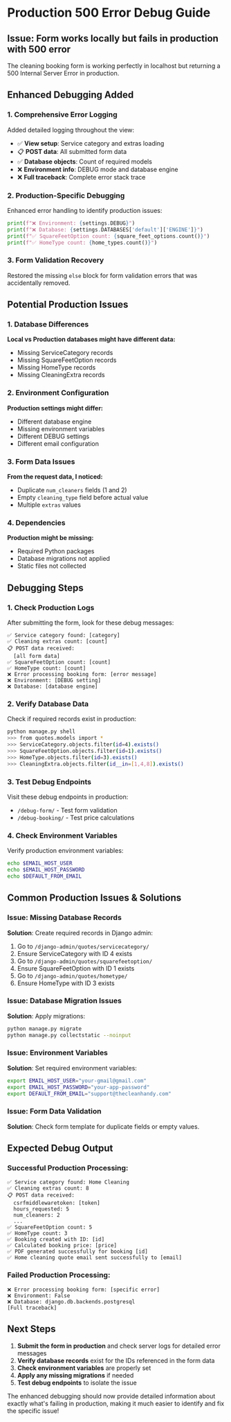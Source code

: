 # Production 500 Error Debug Guide

## Issue: Form works locally but fails in production with 500 error

The cleaning booking form is working perfectly in localhost but returning a 500 Internal Server Error in production.

## Enhanced Debugging Added

### 1. **Comprehensive Error Logging**
Added detailed logging throughout the view:
- ✅ **View setup**: Service category and extras loading
- 📋 **POST data**: All submitted form data
- ✅ **Database objects**: Count of required models
- ❌ **Environment info**: DEBUG mode and database engine
- ❌ **Full traceback**: Complete error stack trace

### 2. **Production-Specific Debugging**
Enhanced error handling to identify production issues:
```python
print(f"❌ Environment: {settings.DEBUG}")
print(f"❌ Database: {settings.DATABASES['default']['ENGINE']}")
print(f"✅ SquareFeetOption count: {square_feet_options.count()}")
print(f"✅ HomeType count: {home_types.count()}")
```

### 3. **Form Validation Recovery**
Restored the missing `else` block for form validation errors that was accidentally removed.

## Potential Production Issues

### 1. **Database Differences**
**Local vs Production databases might have different data:**
- Missing ServiceCategory records
- Missing SquareFeetOption records  
- Missing HomeType records
- Missing CleaningExtra records

### 2. **Environment Configuration**
**Production settings might differ:**
- Different database engine
- Missing environment variables
- Different DEBUG settings
- Different email configuration

### 3. **Form Data Issues**
**From the request data, I noticed:**
- Duplicate `num_cleaners` fields (1 and 2)
- Empty `cleaning_type` field before actual value
- Multiple `extras` values

### 4. **Dependencies**
**Production might be missing:**
- Required Python packages
- Database migrations not applied
- Static files not collected

## Debugging Steps

### 1. **Check Production Logs**
After submitting the form, look for these debug messages:
```
✅ Service category found: [category]
✅ Cleaning extras count: [count]
📋 POST data received:
  [all form data]
✅ SquareFeetOption count: [count]
✅ HomeType count: [count]
❌ Error processing booking form: [error message]
❌ Environment: [DEBUG setting]
❌ Database: [database engine]
```

### 2. **Verify Database Data**
Check if required records exist in production:
```bash
python manage.py shell
>>> from quotes.models import *
>>> ServiceCategory.objects.filter(id=4).exists()
>>> SquareFeetOption.objects.filter(id=1).exists()
>>> HomeType.objects.filter(id=3).exists()
>>> CleaningExtra.objects.filter(id__in=[1,4,8]).exists()
```

### 3. **Test Debug Endpoints**
Visit these debug endpoints in production:
- `/debug-form/` - Test form validation
- `/debug-booking/` - Test price calculations

### 4. **Check Environment Variables**
Verify production environment variables:
```bash
echo $EMAIL_HOST_USER
echo $EMAIL_HOST_PASSWORD
echo $DEFAULT_FROM_EMAIL
```

## Common Production Issues & Solutions

### Issue: Missing Database Records
**Solution**: Create required records in Django admin:
1. Go to `/django-admin/quotes/servicecategory/`
2. Ensure ServiceCategory with ID 4 exists
3. Go to `/django-admin/quotes/squarefeetoption/`
4. Ensure SquareFeetOption with ID 1 exists
5. Go to `/django-admin/quotes/hometype/`
6. Ensure HomeType with ID 3 exists

### Issue: Database Migration Issues
**Solution**: Apply migrations:
```bash
python manage.py migrate
python manage.py collectstatic --noinput
```

### Issue: Environment Variables
**Solution**: Set required environment variables:
```bash
export EMAIL_HOST_USER="your-gmail@gmail.com"
export EMAIL_HOST_PASSWORD="your-app-password"
export DEFAULT_FROM_EMAIL="support@thecleanhandy.com"
```

### Issue: Form Data Validation
**Solution**: Check form template for duplicate fields or empty values.

## Expected Debug Output

### Successful Production Processing:
```
✅ Service category found: Home Cleaning
✅ Cleaning extras count: 8
📋 POST data received:
  csrfmiddlewaretoken: [token]
  hours_requested: 5
  num_cleaners: 2
  ...
✅ SquareFeetOption count: 5
✅ HomeType count: 3
✅ Booking created with ID: [id]
✅ Calculated booking price: [price]
✅ PDF generated successfully for booking [id]
✅ Home cleaning quote email sent successfully to [email]
```

### Failed Production Processing:
```
❌ Error processing booking form: [specific error]
❌ Environment: False
❌ Database: django.db.backends.postgresql
[Full traceback]
```

## Next Steps

1. **Submit the form in production** and check server logs for detailed error messages
2. **Verify database records** exist for the IDs referenced in the form data
3. **Check environment variables** are properly set
4. **Apply any missing migrations** if needed
5. **Test debug endpoints** to isolate the issue

The enhanced debugging should now provide detailed information about exactly what's failing in production, making it much easier to identify and fix the specific issue!
